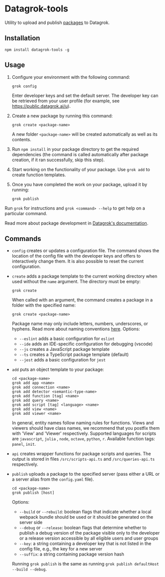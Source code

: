 # Datagrok-tools

Utility to upload and publish [packages](https://datagrok.ai/help/develop/develop#packages) to Datagrok.

## Installation

```shell
npm install datagrok-tools -g
```

## Usage

1. Configure your environment with the following command:

    ```shell
    grok config
    ```

   Enter developer keys and set the default server. The developer key can be retrieved from your user profile (for
   example, see https://public.datagrok.ai/u).
2. Create a new package by running this command:

    ```shell
    grok create <package-name>
    ```

   A new folder `<package-name>` will be created automatically as well as its contents.
3. Run `npm install` in your package directory to get the required dependencies (the command is called
   automatically after package creation, if it ran successfully, skip this step).
4. Start working on the functionality of your package. Use `grok add` to create function templates.
5. Once you have completed the work on your package, upload it by running:

    ```shell
    grok publish
    ```

Run `grok` for instructions and `grok <command> --help` to get help on a particular command.

Read more about package development in [Datagrok's documentation](https://datagrok.ai/help/develop/develop).

## Commands

- `config` creates or updates a configuration file. The command shows the location of the config file with the developer
  keys and offers to interactively change them. It is also possible to reset the current configuration.
- `create` adds a package template to the current working directory when used without the `name` argument. The directory
  must be empty:

  ```shell
  grok create
  ```

  When called with an argument, the command creates a package in a folder with the specified name:

  ```shell
  grok create <package-name>
  ```

  Package name may only include letters, numbers, underscores, or hyphens. Read more about naming
  conventions [here](https://datagrok.ai/help/develop/develop#naming-conventions). Options:
  - `--eslint` adds a basic configuration for `eslint`
  - `--ide` adds an IDE-specific configuration for debugging (vscode)
  - `--js` creates a JavaScript package template
  - `--ts` creates a TypeScript package template (default)
  - `--jest` adds a basic configuration for `jest`
- `add` puts an object template to your package:

  ```shell
  cd <package-name>
  grok add app <name>
  grok add connection <name>
  grok add detector <semantic-type-name>
  grok add function [tag] <name>
  grok add query <name>
  grok add script [tag] <language> <name>
  grok add view <name>
  grok add viewer <name>
  ```

  In general, entity names follow naming rules for functions. Views and viewers should have class names, we recommend
  that you postfix them with 'View' and 'Viewer' respectively. Supported languages for scripts are `javascript`, `julia`
  , `node`, `octave`, `python`, `r`. Available function tags: `panel`, `init`.
- `api` creates wrapper functions for package scripts and queries. The output is stored in files `/src/scripts-api.ts`
  and `/src/queries-api.ts` respectively.
- `publish` uploads a package to the specified server (pass either a URL or a server alias from the `config.yaml` file).

  ```shell
  cd <package-name>
  grok publish [host]
  ```

  Options:
  - `--build` or `--rebuild`: boolean flags that indicate whether a local webpack bundle should be used or it should
    be generated on the server side
  - `--debug` or `--release`: boolean flags that determine whether to publish a debug version of the package visible
    only to the developer or a release version accessible by all eligible users and user groups
  - `--key`: a string containing a developer key that is not listed in the config file, e.g., the key for a new server
  - `--suffix`: a string containing package version hash

  Running `grok publish` is the same as running `grok publish defaultHost --build --debug`.
